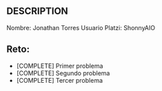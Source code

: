 ## DESCRIPTION

Nombre: Jonathan Torres
Usuario Platzi: ShonnyAIO

## Reto:

- [COMPLETE] Primer problema
- [COMPLETE] Segundo problema
- [COMPLETE] Tercer problema
